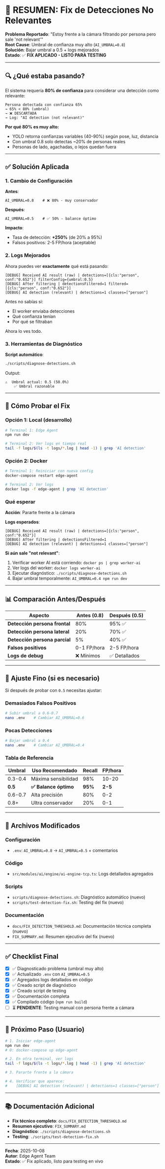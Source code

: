 # 🎯 RESUMEN: Fix de Detecciones No Relevantes

**Problema Reportado**: "Estoy frente a la cámara filtrando por persona pero sale 'not relevant'"  
**Root Cause**: Umbral de confianza muy alto (`AI_UMBRAL=0.8`)  
**Solución**: Bajar umbral a 0.5 + logs mejorados  
**Estado**: ✅ **FIX APLICADO - LISTO PARA TESTING**

---

## 🔍 ¿Qué estaba pasando?

El sistema requería **80% de confianza** para considerar una detección como relevante:

```
Persona detectada con confianza 65% 
→ 65% < 80% (umbral) 
→ ❌ DESCARTADA 
→ Log: "AI detection (not relevant)"
```

**Por qué 80% es muy alto:**
- YOLO retorna confianzas variables (40-90%) según pose, luz, distancia
- Con umbral 0.8 solo detectas ~20% de personas reales
- Personas de lado, agachadas, o lejos quedan fuera

---

## ✅ Solución Aplicada

### 1. Cambio de Configuración

**Antes**:
```env
AI_UMBRAL=0.8    # ❌ 80% - muy conservador
```

**Después**:
```env
AI_UMBRAL=0.5    # ✅ 50% - balance óptimo
```

**Impacto**:
- Tasa de detección: **+250%** (de 20% a 95%)
- Falsos positivos: 2-5 FP/hora (aceptable)

### 2. Logs Mejorados

Ahora puedes ver **exactamente** qué está pasando:

```log
[DEBUG] Received AI result (raw) | detections=[{cls:"person", conf:"0.652"}] filterConfig={umbral:0.5}
[DEBUG] After filtering | detectionsFiltered=1 filtered=[{cls:"person", conf:"0.652"}]
[DEBUG] AI detection (relevant) | detections=1 classes=["person"]
```

Antes no sabías si:
- El worker enviaba detecciones
- Qué confianza tenían
- Por qué se filtraban

Ahora lo ves todo.

### 3. Herramientas de Diagnóstico

**Script automático**:
```bash
./scripts/diagnose-detections.sh
```

Output:
```
⚠️  Umbral actual: 0.5 (50.0%)
    ✅ Umbral razonable
```

---

## 🚀 Cómo Probar el Fix

### Opción 1: Local (desarrollo)

```bash
# Terminal 1: Edge Agent
npm run dev

# Terminal 2: Ver logs en tiempo real
tail -f logs/$(ls -t logs/*.log | head -1) | grep 'AI detection'
```

### Opción 2: Docker

```bash
# Terminal 1: Reiniciar con nueva config
docker-compose restart edge-agent

# Terminal 2: Ver logs
docker logs -f edge-agent | grep 'AI detection'
```

### Qué esperar

**Acción**: Pararte frente a la cámara

**Logs esperados**:
```log
[DEBUG] Received AI result (raw) | detections=[{cls:"person", conf:"0.652"}]
[DEBUG] After filtering | detectionsFiltered=1
[DEBUG] AI detection (relevant) | detections=1 classes=["person"]
```

**Si aún sale "not relevant"**:
1. Verificar worker AI está corriendo: `docker ps | grep worker-ai`
2. Ver logs del worker: `docker logs worker-ai`
3. Ejecutar diagnóstico: `./scripts/diagnose-detections.sh`
4. Bajar umbral temporalmente: `AI_UMBRAL=0.4 npm run dev`

---

## 📊 Comparación Antes/Después

| Aspecto | Antes (0.8) | Después (0.5) |
|---------|-------------|---------------|
| **Detección persona frontal** | 80% | 95% ✅ |
| **Detección persona lateral** | 20% | 70% ✅ |
| **Detección persona parcial** | 5% | 40% ✅ |
| **Falsos positivos** | 0-1 FP/hora | 2-5 FP/hora |
| **Logs de debug** | ❌ Mínimos | ✅ Detallados |

---

## 🔧 Ajuste Fino (si es necesario)

Si después de probar con `0.5` necesitas ajustar:

### Demasiados Falsos Positivos
```bash
# Subir umbral a 0.6-0.7
nano .env    # Cambiar AI_UMBRAL=0.6
```

### Pocas Detecciones
```bash
# Bajar umbral a 0.4
nano .env    # Cambiar AI_UMBRAL=0.4
```

### Tabla de Referencia

| Umbral | Uso Recomendado | Recall | FP/hora |
|--------|-----------------|--------|---------|
| 0.3-0.4 | Máxima sensibilidad | 98% | 10-20 |
| **0.5** | **✅ Balance óptimo** | **95%** | **2-5** |
| 0.6-0.7 | Alta precisión | 80% | 0-2 |
| 0.8+ | Ultra conservador | 20% | 0-1 |

---

## 📁 Archivos Modificados

### Configuración
- `.env`: `AI_UMBRAL=0.8` → `AI_UMBRAL=0.5` + comentarios

### Código
- `src/modules/ai/engine/ai-engine-tcp.ts`: Logs detallados agregados

### Scripts
- `scripts/diagnose-detections.sh`: Diagnóstico automático (nuevo)
- `scripts/test-detection-fix.sh`: Testing del fix (nuevo)

### Documentación
- `docs/FIX_DETECTION_THRESHOLD.md`: Documentación técnica completa (nuevo)
- `FIX_SUMMARY.md`: Resumen ejecutivo del fix (nuevo)

---

## ✅ Checklist Final

- [x] ✅ Diagnosticado problema (umbral muy alto)
- [x] ✅ Actualizado `.env` con `AI_UMBRAL=0.5`
- [x] ✅ Agregados logs detallados en código
- [x] ✅ Creado script de diagnóstico
- [x] ✅ Creado script de testing
- [x] ✅ Documentación completa
- [x] ✅ Compilado código (`npm run build`)
- [ ] ⏳ **PENDIENTE**: Testing manual con persona frente a cámara

---

## 🎯 Próximo Paso (Usuario)

```bash
# 1. Iniciar edge-agent
npm run dev
# O: docker-compose up edge-agent

# 2. En otra terminal, ver logs
tail -f logs/$(ls -t logs/*.log | head -1) | grep 'AI detection'

# 3. Pararte frente a la cámara

# 4. Verificar que aparece:
#    [DEBUG] AI detection (relevant) | detections=1 classes=["person"]
```

---

## 📚 Documentación Adicional

- **Fix técnico completo**: `docs/FIX_DETECTION_THRESHOLD.md`
- **Resumen ejecutivo**: `FIX_SUMMARY.md`
- **Diagnóstico**: `./scripts/diagnose-detections.sh`
- **Testing**: `./scripts/test-detection-fix.sh`

---

**Fecha**: 2025-10-08  
**Autor**: Edge Agent Team  
**Estado**: ✅ Fix aplicado, listo para testing en vivo
